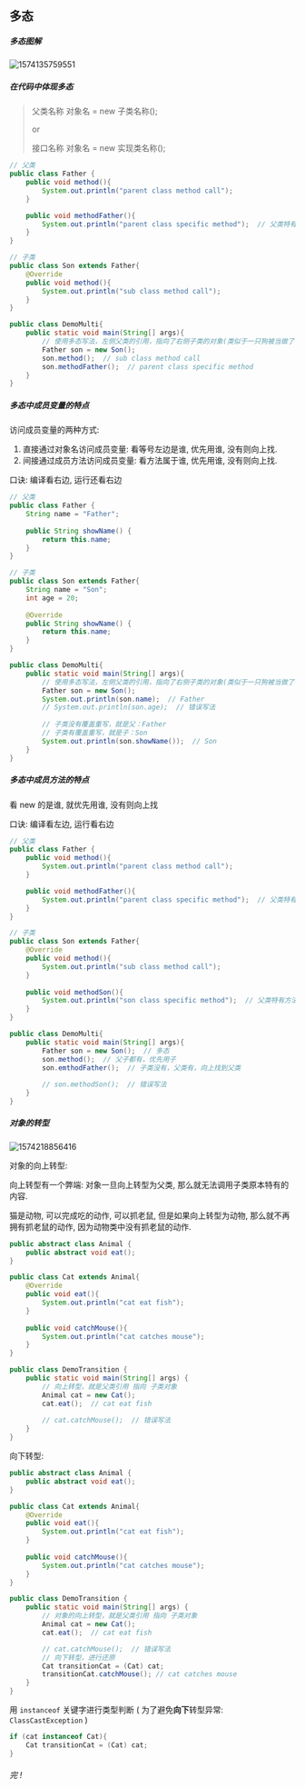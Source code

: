 ## 多态

##### 多态图解

![1574135759551](06_多态.assets\1574135759551.png)



##### 在代码中体现多态

> 父类名称 对象名 = new 子类名称();
>
> or
>
> 接口名称 对象名 = new 实现类名称();

```java
// 父类
public class Father {
    public void method(){
        System.out.println("parent class method call");
    }

    public void methodFather(){
        System.out.println("parent class specific method");  // 父类特有方法
    }
}

// 子类
public class Son extends Father{
    @Override
    public void method(){
        System.out.println("sub class method call");
    }
}

public class DemoMulti{
    public static void main(String[] args){
        // 使用多态写法，左侧父类的引用，指向了右侧子类的对象(类似于一只狗被当做了一只动物)
        Father son = new Son();
        son.method();  // sub class method call
        son.methodFather();  // parent class specific method
    }
}
```



##### 多态中成员变量的特点

访问成员变量的两种方式: 

1. 直接通过对象名访问成员变量: 看等号左边是谁, 优先用谁, 没有则向上找.
2. 间接通过成员方法访问成员变量: 看方法属于谁, 优先用谁, 没有则向上找.

口诀: 编译看右边, 运行还看右边

```java
// 父类
public class Father {
    String name = "Father";
    
    public String showName() {
        return this.name;
    }
}

// 子类
public class Son extends Father{
	String name = "Son";
    int age = 20;
    
    @Override
    public String showName() {  
        return this.name;
    }
}

public class DemoMulti{
    public static void main(String[] args){
        // 使用多态写法，左侧父类的引用，指向了右侧子类的对象(类似于一只狗被当做了一只动物)
        Father son = new Son();
        System.out.println(son.name);  // Father
        // System.out.println(son.age);  // 错误写法
        
        // 子类没有覆盖重写，就是父：Father
        // 子类有覆盖重写，就是子：Son
        System.out.println(son.showName());  // Son
    }
}
```



##### 多态中成员方法的特点

看 new 的是谁, 就优先用谁, 没有则向上找

口诀: 编译看左边, 运行看右边

```java
// 父类
public class Father {
    public void method(){
        System.out.println("parent class method call");
    }

    public void methodFather(){
        System.out.println("parent class specific method");  // 父类特有方法
    }
}

// 子类
public class Son extends Father{
    @Override
    public void method(){
        System.out.println("sub class method call");
    }
    
    public void methodSon(){
        System.out.println("son class specific method");  // 父类特有方法
    }
}

public class DemoMulti{
    public static void main(String[] args){
        Father son = new Son();  // 多态
        son.method();  // 父子都有，优先用子
        son.emthodFather();  // 子类没有，父类有，向上找到父类
        
        // son.methodSon();  // 错误写法
    }
}
```



##### 对象的转型

![1574218856416](06_多态.assets\1574218856416.png)



对象的向上转型:

向上转型有一个弊端: 对象一旦向上转型为父类, 那么就无法调用子类原本特有的内容.

猫是动物, 可以完成吃的动作, 可以抓老鼠, 但是如果向上转型为动物, 那么就不再拥有抓老鼠的动作, 因为动物类中没有抓老鼠的动作.

```java
public abstract class Animal {
    public abstract void eat();
}

public class Cat extends Animal{
    @Override
    public void eat(){
        System.out.println("cat eat fish");
    }
    
    public void catchMouse(){
        System.out.println("cat catches mouse");
    }
}

public class DemoTransition {
    public static void main(String[] args) {
        // 向上转型，就是父类引用 指向 子类对象
        Animal cat = new Cat();
        cat.eat();  // cat eat fish
        
        // cat.catchMouse();  // 错误写法
    }
}
```



向下转型:

```java
public abstract class Animal {
    public abstract void eat();
}

public class Cat extends Animal{
    @Override
    public void eat(){
        System.out.println("cat eat fish");
    }
    
    public void catchMouse(){
        System.out.println("cat catches mouse");
    }
}

public class DemoTransition {
    public static void main(String[] args) {
        // 对象的向上转型，就是父类引用 指向 子类对象
        Animal cat = new Cat();
        cat.eat();  // cat eat fish

        // cat.catchMouse();  // 错误写法
        // 向下转型，进行还原
        Cat transitionCat = (Cat) cat;
        transitionCat.catchMouse(); // cat catches mouse
    }
}
```

用 `instanceof` 关键字进行类型判断 ( 为了避免**向下**转型异常: `ClassCastException` )

```java
if (cat instanceof Cat){
    Cat transitionCat = (Cat) cat;
}
```



###### 完 !


